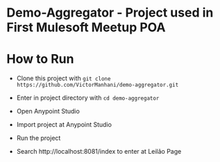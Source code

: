 # Demo-Aggregator - Project used in First Mulesoft Meetup POA

# How to Run
- Clone this project with ``` git clone https://github.com/VictorManhani/demo-aggregator.git ```

- Enter in project directory with ``` cd demo-aggregator ```

- Open Anypoint Studio

- Import project at Anypoint Studio

- Run the project

- Search http://localhost:8081/index to enter at Leilão Page